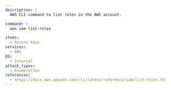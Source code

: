 ```yaml
---
description: |
  AWS CLI command to list roles in the AWS account.

command: |
  aws iam list-roles

items:
  - Access Keys
services:
  - AWS
OS:
  - Internal
attack_types:
  - Enumeration
references:
  - https://docs.aws.amazon.com/cli/latest/reference/iam/list-roles.html
---
```

